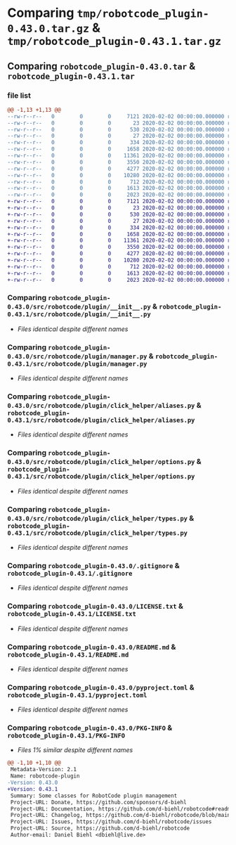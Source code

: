 # Comparing `tmp/robotcode_plugin-0.43.0.tar.gz` & `tmp/robotcode_plugin-0.43.1.tar.gz`

## Comparing `robotcode_plugin-0.43.0.tar` & `robotcode_plugin-0.43.1.tar`

### file list

```diff
@@ -1,13 +1,13 @@
--rw-r--r--   0        0        0     7121 2020-02-02 00:00:00.000000 robotcode_plugin-0.43.0/src/robotcode/plugin/__init__.py
--rw-r--r--   0        0        0       23 2020-02-02 00:00:00.000000 robotcode_plugin-0.43.0/src/robotcode/plugin/__version__.py
--rw-r--r--   0        0        0      530 2020-02-02 00:00:00.000000 robotcode_plugin-0.43.0/src/robotcode/plugin/manager.py
--rw-r--r--   0        0        0       27 2020-02-02 00:00:00.000000 robotcode_plugin-0.43.0/src/robotcode/plugin/py.typed
--rw-r--r--   0        0        0      334 2020-02-02 00:00:00.000000 robotcode_plugin-0.43.0/src/robotcode/plugin/specs.py
--rw-r--r--   0        0        0     1658 2020-02-02 00:00:00.000000 robotcode_plugin-0.43.0/src/robotcode/plugin/click_helper/aliases.py
--rw-r--r--   0        0        0    11361 2020-02-02 00:00:00.000000 robotcode_plugin-0.43.0/src/robotcode/plugin/click_helper/options.py
--rw-r--r--   0        0        0     3550 2020-02-02 00:00:00.000000 robotcode_plugin-0.43.0/src/robotcode/plugin/click_helper/types.py
--rw-r--r--   0        0        0     4277 2020-02-02 00:00:00.000000 robotcode_plugin-0.43.0/.gitignore
--rw-r--r--   0        0        0    10280 2020-02-02 00:00:00.000000 robotcode_plugin-0.43.0/LICENSE.txt
--rw-r--r--   0        0        0      712 2020-02-02 00:00:00.000000 robotcode_plugin-0.43.0/README.md
--rw-r--r--   0        0        0     1613 2020-02-02 00:00:00.000000 robotcode_plugin-0.43.0/pyproject.toml
--rw-r--r--   0        0        0     2023 2020-02-02 00:00:00.000000 robotcode_plugin-0.43.0/PKG-INFO
+-rw-r--r--   0        0        0     7121 2020-02-02 00:00:00.000000 robotcode_plugin-0.43.1/src/robotcode/plugin/__init__.py
+-rw-r--r--   0        0        0       23 2020-02-02 00:00:00.000000 robotcode_plugin-0.43.1/src/robotcode/plugin/__version__.py
+-rw-r--r--   0        0        0      530 2020-02-02 00:00:00.000000 robotcode_plugin-0.43.1/src/robotcode/plugin/manager.py
+-rw-r--r--   0        0        0       27 2020-02-02 00:00:00.000000 robotcode_plugin-0.43.1/src/robotcode/plugin/py.typed
+-rw-r--r--   0        0        0      334 2020-02-02 00:00:00.000000 robotcode_plugin-0.43.1/src/robotcode/plugin/specs.py
+-rw-r--r--   0        0        0     1658 2020-02-02 00:00:00.000000 robotcode_plugin-0.43.1/src/robotcode/plugin/click_helper/aliases.py
+-rw-r--r--   0        0        0    11361 2020-02-02 00:00:00.000000 robotcode_plugin-0.43.1/src/robotcode/plugin/click_helper/options.py
+-rw-r--r--   0        0        0     3550 2020-02-02 00:00:00.000000 robotcode_plugin-0.43.1/src/robotcode/plugin/click_helper/types.py
+-rw-r--r--   0        0        0     4277 2020-02-02 00:00:00.000000 robotcode_plugin-0.43.1/.gitignore
+-rw-r--r--   0        0        0    10280 2020-02-02 00:00:00.000000 robotcode_plugin-0.43.1/LICENSE.txt
+-rw-r--r--   0        0        0      712 2020-02-02 00:00:00.000000 robotcode_plugin-0.43.1/README.md
+-rw-r--r--   0        0        0     1613 2020-02-02 00:00:00.000000 robotcode_plugin-0.43.1/pyproject.toml
+-rw-r--r--   0        0        0     2023 2020-02-02 00:00:00.000000 robotcode_plugin-0.43.1/PKG-INFO
```

### Comparing `robotcode_plugin-0.43.0/src/robotcode/plugin/__init__.py` & `robotcode_plugin-0.43.1/src/robotcode/plugin/__init__.py`

 * *Files identical despite different names*

### Comparing `robotcode_plugin-0.43.0/src/robotcode/plugin/manager.py` & `robotcode_plugin-0.43.1/src/robotcode/plugin/manager.py`

 * *Files identical despite different names*

### Comparing `robotcode_plugin-0.43.0/src/robotcode/plugin/click_helper/aliases.py` & `robotcode_plugin-0.43.1/src/robotcode/plugin/click_helper/aliases.py`

 * *Files identical despite different names*

### Comparing `robotcode_plugin-0.43.0/src/robotcode/plugin/click_helper/options.py` & `robotcode_plugin-0.43.1/src/robotcode/plugin/click_helper/options.py`

 * *Files identical despite different names*

### Comparing `robotcode_plugin-0.43.0/src/robotcode/plugin/click_helper/types.py` & `robotcode_plugin-0.43.1/src/robotcode/plugin/click_helper/types.py`

 * *Files identical despite different names*

### Comparing `robotcode_plugin-0.43.0/.gitignore` & `robotcode_plugin-0.43.1/.gitignore`

 * *Files identical despite different names*

### Comparing `robotcode_plugin-0.43.0/LICENSE.txt` & `robotcode_plugin-0.43.1/LICENSE.txt`

 * *Files identical despite different names*

### Comparing `robotcode_plugin-0.43.0/README.md` & `robotcode_plugin-0.43.1/README.md`

 * *Files identical despite different names*

### Comparing `robotcode_plugin-0.43.0/pyproject.toml` & `robotcode_plugin-0.43.1/pyproject.toml`

 * *Files identical despite different names*

### Comparing `robotcode_plugin-0.43.0/PKG-INFO` & `robotcode_plugin-0.43.1/PKG-INFO`

 * *Files 1% similar despite different names*

```diff
@@ -1,10 +1,10 @@
 Metadata-Version: 2.1
 Name: robotcode-plugin
-Version: 0.43.0
+Version: 0.43.1
 Summary: Some classes for RobotCode plugin management
 Project-URL: Donate, https://github.com/sponsors/d-biehl
 Project-URL: Documentation, https://github.com/d-biehl/robotcode#readme
 Project-URL: Changelog, https://github.com/d-biehl/robotcode/blob/main/CHANGELOG.md
 Project-URL: Issues, https://github.com/d-biehl/robotcode/issues
 Project-URL: Source, https://github.com/d-biehl/robotcode
 Author-email: Daniel Biehl <dbiehl@live.de>
```

